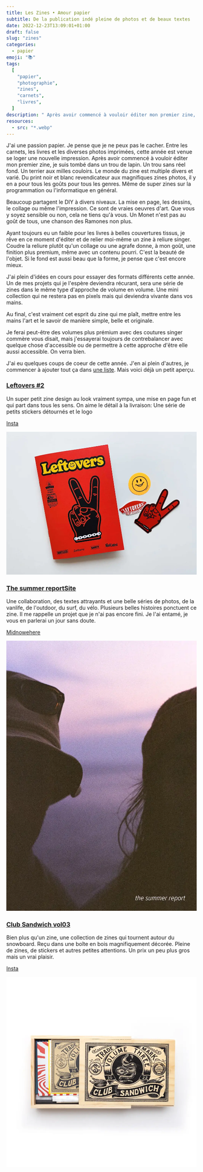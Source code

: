 ```yaml
---
title: Les Zines • Amour papier
subtitle: De la publication indé pleine de photos et de beaux textes
date: 2022-12-23T13:09:01+01:00
draft: false
slug: "zines"
categories:
  - papier
emoji: "📚"
tags:
  [
    "papier",
    "photographie",
    "zines",
    "carnets",
    "livres",
  ]
description: " Après avoir commencé à vouloir éditer mon premier zine, je suis tombé dans un trou de lapin. Un trou sans réel fond. Un terrier aux milles couloirs. Le monde du zine est multiple divers et varié."
resources:
  - src: "*.webp"
---
```


J'ai une passion papier. Je pense que je ne peux pas le cacher. Entre les carnets, les livres et les diverses photos imprimées, cette année est venue se loger une nouvelle impression. Après avoir commencé à vouloir éditer mon premier zine, je suis tombé dans un trou de lapin. Un trou sans réel fond. Un terrier aux milles couloirs. Le monde du zine est multiple divers et varié. Du print noir et blanc revendicateur aux magnifiques zines photos, il y en a pour tous les goûts pour tous les genres. Même de super zines sur la programmation ou l'informatique en général. 

Beaucoup partagent le DIY à divers niveaux. La mise en page, les dessins, le collage ou même l'impression. Ce sont de vraies oeuvres d'art. Que vous y soyez sensible ou non, cela ne tiens qu'à vous. Un Monet n'est pas au goût de tous, une chanson des Ramones non plus.

Ayant toujours eu un faible pour les livres à belles couvertures tissus, je rêve en ce moment d'éditer et de relier moi-même un zine à reliure singer. Coudre la reliure plutôt qu'un collage ou une agrafe donne, à mon goût, une finition plus premium, même avec un contenu pourri. C'est la beauté de l'objet. Si le fond est aussi beau que la forme, je pense que c'est encore mieux. 

J'ai plein d'idées en cours pour essayer des formats différents cette année. Un de mes projets qui je l'espère deviendra récurant, sera une série de zines dans le même type d'approche de volume en volume. Une mini collection qui ne restera pas en pixels mais qui deviendra vivante dans vos mains. 

Au final, c'est vraiment cet esprit du zine qui me plaît, mettre entre les mains l'art et le savoir de manière simple, belle et originale.

Je ferai peut-être des volumes plus prémium avec des coutures singer commère vous disait, mais j'essayerai toujours de contrebalancer avec quelque chose d'accessible ou de permettre à cette approche d'être elle aussi accessible. On verra bien.

J'ai eu quelques coups de coeur de cette année.
J'en ai plein d'autres, je commencer à ajouter tout ça dans [une liste](https://www.are.na/share/POqtDJm). Mais voici déjà un petit aperçu.

### [Leftovers #2](https://www.etsy.com/fr/listing/1359780283/restes-zine-numero-2)

Un super petit zine design au look vraiment sympa, une mise en page fun et qui part dans tous les sens. On aime le détail à la livraison: Une série de petits stickers détournés et le logo 

[Insta](https://www.instagram.com/leftoverstogo/) 

![leftovers](leftovers.webp)

### [The summer reportSite](https://summer.report/)

Une collaboration, des textes attrayants et une belle séries de photos, de la vanlife, de l'outdoor, du surf, du vélo. Plusieurs belles histoires ponctuent ce zine. Il me rappelle un projet que je n'ai pas encore fini. Je l'ai entamé, je vous en parlerai un jour sans doute.

[Midnowehere](https://www.midnowhere.co.uk/)

![Summer report](summerreport.webp)

### [Club Sandwich vol03](https://clubsandwichstudio.bigcartel.com/product/club-sandwich-vol03)

Bien plus qu'un zine, une collection de zines qui tournent autour du snowboard. Reçu dans une boîte en bois magnifiquement décorée. Pleine de zines, de stickers et autres petites attentions. Un prix un peu plus gros mais un vrai plaisir. 

[Insta](https://www.instagram.com/clubsandwich.studio/)

![club sandwich](clubsandwich.webp)
